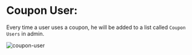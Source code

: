 # Coupon User:

Every time a user uses a coupon, he will be added to a list called ```Coupon Users``` in admin.

![coupon-user](https://github.com/Wolfterro/django-simple-coupons/raw/master/docs/images/coupon-user.png)